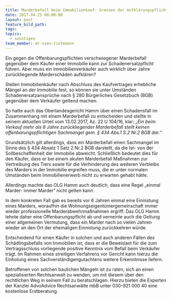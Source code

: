 ```yaml
---
title: Marderbefall beim Immobilienkauf- Grenzen der Aufklärungspflicht
date: 2017-04-25 00:00:00
layout: post
feature_bild_path:
tags:
topics:
  - sonstiges
team_member: dr-sven-tintemann
---
```



Ein gegen die Offenbarungspflichten verschwiegener Marderbefall gegen&uuml;ber dem K&auml;ufer einer Immobilie kann zur Schadenersatzpflicht f&uuml;hren. Aber muss ein Immobilienverk&auml;ufer auch wirklich &uuml;ber Jahre zur&uuml;ckliegende Mardersch&auml;den aufkl&auml;ren?

Stellen Immobilienk&auml;ufer nach Abschluss des Kaufvertrages erhebliche M&auml;ngel an der Immobilie fest, so k&ouml;nnen sie unter Umst&auml;nden Schadenersatzanspr&uuml;che nach &sect; 280 B&uuml;rgerliches Gesetzbuch (BGB) gegen&uuml;ber dem Verk&auml;ufer geltend machen.

So hatte auch das Oberlandesgericht Hamm &uuml;ber einen Schadensfall im Zusammenhang mit einem Marderbefall zu entscheiden und stellte in seinem aktuellen Urteil vom 13.02.2017, Az. 22 U 104/16, klar: *„Ein beim Verkauf mehr als 6 Jahre zur&uuml;ckliegender Marderbefall stellt keinen offenbarungspflichtigen Sachmangel gem. &sect; 434 Abs.1 S.2 Nr.2 BGB dar.“*

Grunds&auml;tzlich gilt allerdings, dass ein Marderbefall einen Sachmangel im Sinne des &sect; 434 Absatz 1 Satz 2 Nr.2 BGB darstellt, da die Ist- von der Sollbeschaffenheit der Immobilie abweicht. Schlie&szlig;lich bedeutet dies f&uuml;r den K&auml;ufer, dass er bei einem akuten Marderbefall Ma&szlig;nahmen zur Vertreibung des Tiers sowie f&uuml;r die Verhinderung des weiteren Verbleibs des Marders in der Immobilie ergreifen muss, die er unter normalen Umst&auml;nden beim Immobilienerwerb nicht zu erwarten gehabt h&auml;tte.

Allerdings machte das OLG Hamm auch deutlich, dass eine Regel „einmal Marder- immer Marder“ nicht gelten kann.

In dem konkreten Fall gab es bereits vor 6 Jahren einmal eine Einnistung eines Marders, woraufhin die Wohnungseigent&uuml;mergemeinschaft immer wieder professionelle Marderabwehrma&szlig;nahmen ergriff. Das OLG Hamm lehnte daher eine Offenbarungspflicht ab und verneinte auch die Geltung einer allgemeinen Vermutung, dass ein Marder nach so vielen Jahren wieder an den Ort der ehemaligen Einnistung zur&uuml;ckkehren w&uuml;rde.

Entscheidend f&uuml;r einen K&auml;ufer in solchen und auch anderen F&auml;llen des Sch&auml;dlingsbefalls von Immobilien ist, dass er die Beweislast f&uuml;r die zum Vertragsschluss vorliegende positive Kenntnis vom Befall beim Verk&auml;ufer tr&auml;gt. Im Rahmen eines streitigen Verfahrens vor Gericht kann hierzu die Einholung eines Sachverst&auml;ndigengutachtens weitere Erkenntnisse liefern.

Betroffenen von solchen baulichen M&auml;ngeln ist zu raten, sich an einen spezialisierten Rechtsanwalt zu wenden, um mit diesem &uuml;ber den rechtlichen Weg in seinem Fall zu beratschlagen. Hierzu bieten die Experten der Kanzlei AdvoAdvice Rechtsanw&auml;lte mbB unter 030-921 000 40 eine kostenlose Erstberatung.